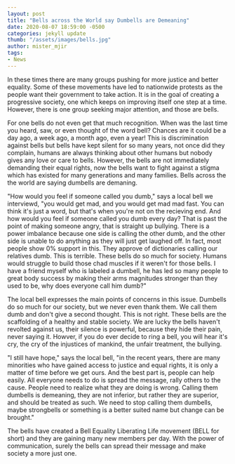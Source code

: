 ```yaml
---
layout: post
title: "Bells across the World say Dumbells are Demeaning"
date: 2020-08-07 18:59:00 -0500
categories: jekyll update
thumb: "/assets/images/bells.jpg"
author: mister_mjir
tags:
- News
---
```


In these times there are many groups pushing for more justice and better equality. Some of these movements have led to nationwide protests as the people want their
government to take action. It is in the goal of creating a progressive society, one which keeps on improving itself one step at a time. However, there is one group
seeking major attention, and those are bells.

For one bells do not even get that much recognition. When was the last time you heard, saw, or even thought of the word bell? Chances are it could be a day ago, a
week ago, a month ago, even a year! This is discrimination against bells but bells have kept silent for so many years, not once did they complain, humans are always
thinking about other humans but nobody gives any love or care to bells. However, the bells are not immediately demanding their equal rights, now the bells want
to fight against a stigma which has existed for many generations and many families. Bells across the the world are saying dumbells are demaning.

"How would you feel if someone called you dumb," says a local bell we interviewd, "you would get mad, and you would get mad mad fast. You can think it's just a word,
but that's when you're not on the recieving end. And how would you feel if someone called you dumb every day? That is past the point of making someone angry, that is
straight up bullying. There is a power imbalance because one side is calling the other dumb, and the other side is unable to do anything as they will just get laughed
off. In fact, most people show 0% support in this. They approve of dictionaries calling our relatives dumb. This is terrible. These bells do so much for society.
Humans would struggle to build those chad muscles if it weren't for those bells. I have a friend myself who is labeled a dumbell, he has led so many people to great
body success by making their arms magnitudes stronger than they used to be, why does everyone call him dumb?"

The local bell expresses the main points of concerns in this issue. Dumbells do so much for our society, but we never even thank them. We call them dumb and don't
give a second thought. This is not right. These bells are the scaffolding of a healthy and stable society. We are lucky the bells haven't revolted against us, their
silence is powerful, because they hide their pain, never saying it. Howver, if you do ever decide to ring a bell, you will hear it's cry, the cry of the injustices of
mankind, the unfair treatment, the bullying.

"I still have hope," says the local bell, "in the recent years, there are many minorities who have gained access to justice and equal rights, it is only a matter of
time before we get ours. And the best part is, people can help easily. All everyone needs to do is spread the message, rally others to the cause. People need to
realize what they are doing is wrong. Calling them dumbells is demeaning, they are not inferior, but rather they are superior, and should be treated as such. We need
to stop calling them dumbells, maybe strongbells or something is a better suited name but change can be brought."

The bells have created a Bell Equality Liberating Life movement (BELL for short) and they are gaining many new members per day. With the power of communication, surely
the bells can spread their message and make society a more just one.
